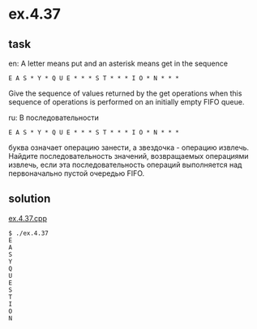# ex.4.37

## task

en: A letter means put and an asterisk means get in the sequence

    E A S * Y * Q U E * * * S T * * * I O * N * * *

Give the sequence of values returned by the get operations when this
sequence of operations is performed on an initially empty FIFO queue.

ru: В последовательности

    E A S * Y * Q U E * * * S T * * * I O * N * * *

буква означает операцию занести, а звездочка - операцию
извлечь. Найдите последовательность значений, возвращаемых операциями
извлечь, если эта последовательность операций выполняется над
первоначально пустой очередью FIFO.

## solution

[ex.4.37.cpp](./ex.4.37.cpp)

```
$ ./ex.4.37
E
A
S
Y
Q
U
E
S
T
I
O
N
```
